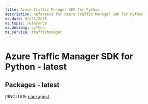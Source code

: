 ```yaml
---
title: Azure Traffic Manager SDK for Python
description: Reference for Azure Traffic Manager SDK for Python
ms.date: 01/31/2025
ms.topic: reference
ms.devlang: python
ms.service: trafficmanager
---
```

# Azure Traffic Manager SDK for Python - latest
## Packages - latest
[!INCLUDE [packages](traffic-manager-index.md)]